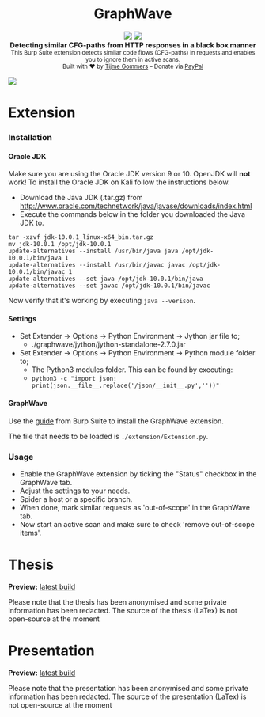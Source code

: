 <h1 align="center">GraphWave</h1>
<p align="center">
    <a href="https://github.com/tijme/graphwave/blob/master/LICENSE.md"><img src="https://raw.finnwea.com/shield/?firstText=License&secondText=MIT" /></a>
    <a href="https://github.com/tijme/graphwave/releases"><img src="https://raw.finnwea.com/shield/?typeKey=SemverVersion&typeValue1=graphwave&typeValue2=master&typeValue4=Beta&cache=5"></a>
    <br/>
    <b>Detecting similar CFG-paths from HTTP responses in a black box manner</b>
    <br/>
    <sub>This Burp Suite extension detects similar code flows (CFG-paths) in requests and enables you to ignore them in active scans.</sub>
    <br/>
    <sub>Built with ❤︎ by <a href="https://twitter.com/finnwea">Tijme Gommers</a> – Donate via <a href="https://www.paypal.me/tijmegommers/5">PayPal</a></sub>
</p>

<img src="https://github.com/tijme/graphwave/raw/master/.github/preview.png" />

# Extension

### Installation

#### Oracle JDK

Make sure you are using the Oracle JDK version 9 or 10. OpenJDK will **not** work! To install the Oracle JDK on Kali follow the instructions below.

* Download the Java JDK (.tar.gz) from http://www.oracle.com/technetwork/java/javase/downloads/index.html
* Execute the commands below in the folder you downloaded the Java JDK to.

```
tar -xzvf jdk-10.0.1_linux-x64_bin.tar.gz
mv jdk-10.0.1 /opt/jdk-10.0.1
update-alternatives --install /usr/bin/java java /opt/jdk-10.0.1/bin/java 1
update-alternatives --install /usr/bin/javac javac /opt/jdk-10.0.1/bin/javac 1
update-alternatives --set java /opt/jdk-10.0.1/bin/java
update-alternatives --set javac /opt/jdk-10.0.1/bin/javac
```

Now verify that it's working by executing `java --verison`.

#### Settings

* Set Extender -> Options -> Python Environment -> Jython jar file to;
    * ./graphwave/jython/jython-standalone-2.7.0.jar
* Set Extender -> Options -> Python Environment -> Python module folder to;
    * The Python3 modules folder. This can be found by executing:
    * `python3 -c "import json; print(json.__file__.replace('/json/__init__.py',''))"`

#### GraphWave

Use the [guide](https://support.portswigger.net/customer/portal/articles/1965930-how-to-install-an-extension-in-burp-suite) from Burp Suite to install the GraphWave extension.

The file that needs to be loaded is `./extension/Extension.py`.

### Usage

* Enable the GraphWave extension by ticking the "Status" checkbox in the GraphWave tab.
* Adjust the settings to your needs.
* Spider a host or a specific branch.
* When done, mark similar requests as 'out-of-scope' in the GraphWave tab.
* Now start an active scan and make sure to check 'remove out-of-scope items'.

# Thesis

**Preview:** [latest build](https://github.com/tijme/graphwave/blob/master/.github/thesis-graphwave-tijme-gommers.pdf)

Please note that the thesis has been anonymised and some private information has been redacted. The source of the thesis (LaTex) is not open-source at the moment

# Presentation

**Preview:** [latest build](https://github.com/tijme/graphwave/blob/master/.github/presentation-graphwave-tijme-gommers.pdf)

Please note that the presentation has been anonymised and some private information has been redacted. The source of the presentation (LaTex) is not open-source at the moment
